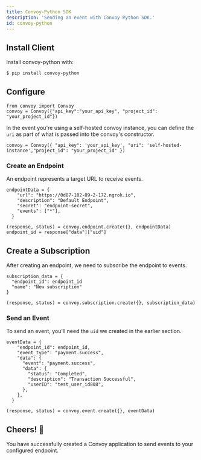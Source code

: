 ```yaml
---
title: Convoy-Python SDK
description: 'Sending an event with Convoy Python SDK.'
id: convoy-python
---
```


## Install Client
Install convoy-python with:
```bash
$ pip install convoy-python
```

## Configure
```python[example]
from convoy import Convoy
convoy = Convoy({"api_key":"your_api_key", "project_id": "your_project_id"})
```

In the event you're using a self-hosted convoy instance, you can define the `uri` as part of what is passed into tbe convoy's constructor.

```python[example]
convoy = Convoy({ "api_key": 'your_api_key', "uri": 'self-hosted-instance',"project_id": "your_project_id" })
```

### Create an Endpoint

An endpoint represents a target URL to receive events.

```python[Create endpoint]
endpointData = {
    "url": "https://0d87-102-89-2-172.ngrok.io",
    "description": "Default Endpoint",
    "secret": "endpoint-secret",
    "events": ["*"],
  }

(response, status) = convoy.endpoint.create({}, endpointData)
endpoint_id = response["data"]["uid"]
```

## Create a Subscription
After creating an endpoint, we need to subscribe the endpoint to events. 

```python[Create subscription]
subscription_data = {
  "endpoint_id": endpoint_id
  "name": "New subscription"
}

(response, status) = convoy.subscription.create({}, subscription_data)
```

### Send an Event

To send an event, you'll need the `uid` we created in the earlier section.

```python[Create event]
eventData = {
    "endpoint_id": endpoint_id,
    "event_type": "payment.success",
    "data": {
      "event": "payment.success",
      "data": {
        "status": "Completed",
        "description": "Transaction Successful",
        "userID": "test_user_id808",
      },
    },
  }

(response, status) = convoy.event.create({}, eventData)
```

## Cheers! 🎉

You have successfully created a Convoy application to send events to your configured endpoint.
